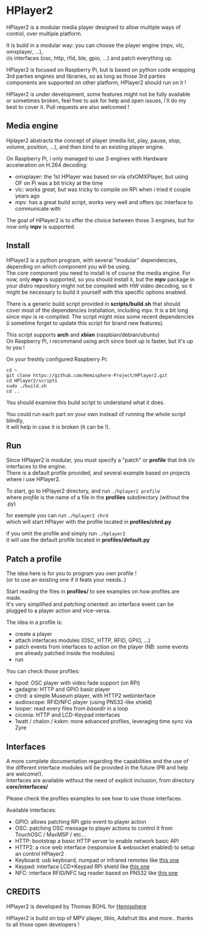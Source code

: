 # HPlayer2
HPlayer2 is a modular media player designed to allow multiple ways of control, over multiple platform.

It is build in a modular way: you can choose the player engine (mpv, vlc, omxplayer, ...),  
i/o interfaces (osc, http, rfid, ble, gpio, ...) and patch everything up.

HPlayer2 is focused on Raspberry Pi, but is based on python code wrapping 3rd parties engines and libraries, so as long as those 3rd parties components are supported on other platform, HPlayer2 should run on it !

HPlayer2 is under development, some features might not be fully available or sometimes broken, feel free to ask for help and open issues, i'll do my best to cover it. Pull requests are also welcomed !

## Media engine
Hplayer2 abstracts the concept of player (media list, play, pause, stop, volume, position, ...),
and then bind to an existing player engine.

On Raspberry Pi, i only managed to use 3 engines with Hardware acceleration on H.264 decoding:
 - omxplayer: the 1st HPlayer was based on via ofxOMXPlayer, but using OF on Pi was a bit tricky at the time
 - vlc: works great, but was tricky to compile on RPi when i tried it couple years ago
 - mpv: has a great build script, works very well and offers ipc interface to communicate with

The goal of HPlayer2 is to offer the choice between those 3 engines, but for now only **mpv** is supported.

## Install
HPlayer2 is a python program, with several "modular" dependencies, depending on which component you will be using.  
The core component you need to install is of course the media engine.
For now, only **mpv** is supported, so you should install it, but the **mpv** package in your distro repository might not be compiled with HW video decoding, so it might be necessary to build it yourself with this specific options enabled.

There is a generic build script provided in **scripts/build.sh** that should cover most of the dependencies installation, including mpv. It is a bit long since mpv is re-compiled. The script might miss some recent dependencies (i sometime forget to update this script for brand new features).

This script supports **arch** and **xbian** (raspbian/debian/ubuntu)  
On Raspberry Pi, i recommand using arch since boot up is faster, but it's up to you !

On your freshly configured Raspberry Pi:

    cd ~
    git clone https://github.com/Hemisphere-Project/HPlayer2.git
    cd HPlayer2/scripts
    sudo ./build.sh
    cd ..

You should examine this build script to understand what it does.

You could run each part on your own instead of running the whole script blindly,  
it will help in case it is broken (it can be !).

## Run
Since HPlayer2 is modular, you must specify a "patch" or **profile** that link i/o interfaces to the engine.  
There is a default profile provided, and several example based on projects where i use HPlayer2.

To start, go to HPlayer2 directory, and run `./hplayer2 profile`  
where *profile* is the name of a file in the **profiles** subdirectory (without the .py)

for exemple you can run `./hplayer2 chrd`   
which will start HPlayer with the profile located in **profiles/chrd.py**

if you omit the profile and simply run `./hplayer2`  
it will use the default profile located in **profiles/default.py**

## Patch a profile
The idea here is for you to program you own profile !  
(or to use an existing one if it feats your needs..)

Start reading the files in **profiles/** to see examples on how profiles are made.  
It's very simplified and *patching* oriented: an interface event can be plugged to a player action and vice-versa.

The idea in a profile is:
 - create a player
 - attach interfaces modules (OSC, HTTP, RFID, GPIO, ...)
 - patch events from interfaces to action on the player (NB: some events are already patched inside the modules)
 - run

 You can check those profiles:
 - hpod: OSC player with video fade support (on RPi)
 - gadagne: HTTP and GPIO basic player
 - chrd: a simple Museum player, with HTTP2 webinterface
 - audioscope: RFID/NFC player (using PN532-like shield)
 - looper: read every files from *basedir* in a loop
 - ciconia: HTTP and LCD-Keypad interfaces
 - 1watt / chalon / kxkm: more advanced profiles, leveraging time sync via Zyre

## Interfaces
A more complete documentation regarding the capabilities and the use of the different interface modules will be provided in the future (PR and help are welcome!).  
Interfaces are available without the need of explicit inclusion, from directory **core/interfaces/**

Please check the profiles examples to see how to use those interfaces.

Available interfaces:
 - GPIO: allows patching RPi gpio event to player action
 - OSC: patching OSC message to player actions to control it from TouchOSC / MaxMSP / etc...
 - HTTP: bootstrap a basic HTTP server to enable network basic API
 - HTTP2: a nice web interface (responsive & websocket enabled) to setup an control HPlayer2
 - Keyboard: usb keyboard, numpad or infrared remotes like [this one](https://goo.gl/sz7rie)
 - Keypad: interface LCD+Keypad RPi shield like [this one](https://www.adafruit.com/product/1110)
 - NFC: interface RFID/NFC tag reader based on PN532 like [this one](https://www.adafruit.com/product/364)


## CREDITS
HPlayer2 is developed by Thomas BOHL for [Hemisphere](https://www.hemisphere-project.com/)

HPlayer2 is build on top of MPV player, liblo, Adafruit libs and more.. thanks to all those open developers !
